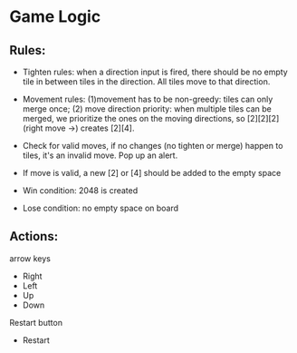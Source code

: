 # Game Logic

## Rules:
- Tighten rules: when a direction input is fired, there should be no empty tile in between tiles in the direction. All tiles move to that direction. 
- Movement rules: (1)movement has to be non-greedy: tiles can only merge once; (2) move direction priority: when multiple tiles can be merged, we prioritize the ones on the moving directions, so [2][2][2] (right move ->) creates [2][4]. 
- Check for valid moves, if no changes (no tighten or merge) happen to tiles, it's an invalid move. Pop up an alert. 
- If move is valid, a new [2] or [4] should be added to the empty space

- Win condition: 2048 is created
- Lose condition: no empty space on board

## Actions:
arrow keys
- Right
- Left
- Up
- Down

Restart button
- Restart

